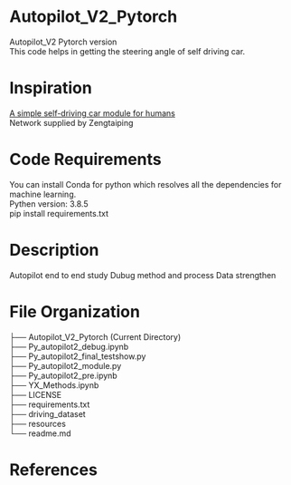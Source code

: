 # Autopilot_V2_Pytorch
Autopilot_V2 Pytorch version  
This code helps in getting the steering angle of self driving car.

# Inspiration
[A simple self-driving car module for humans](https://github.com/akshaybahadur21/Autopilot)   
Network supplied by Zengtaiping

# Code Requirements
You can install Conda for python which resolves all the dependencies for machine learning.  
Pythen version: 3.8.5  
pip install requirements.txt  

# Description
Autopilot end to end study
Dubug method and process
Data strengthen

# File Organization
├── Autopilot_V2_Pytorch (Current Directory)  
    ├── Py_autopilot2_debug.ipynb   
    ├── Py_autopilot2_final_testshow.py  
    ├── Py_autopilot2_module.py  
    ├── Py_autopilot2_pre.ipynb  
    ├── YX_Methods.ipynb  
    ├── LICENSE  
    ├── requirements.txt  
    ├── driving_dataset  
    ├── resources   
    └── readme.md 

    
# References
